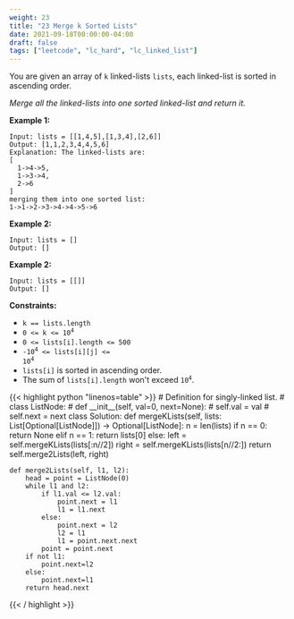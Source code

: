 ```yaml
---
weight: 23
title: "23 Merge k Sorted Lists"
date: 2021-09-18T00:00:00-04:00
draft: false
tags: ["leetcode", "lc_hard", "lc_linked_list"]
---
```


You are given an array of `k` linked-lists `lists`, each linked-list is sorted in ascending order.

_Merge all the linked-lists into one sorted linked-list and return it._

**Example 1:**
```
Input: lists = [[1,4,5],[1,3,4],[2,6]]
Output: [1,1,2,3,4,4,5,6]
Explanation: The linked-lists are:
[
  1->4->5,
  1->3->4,
  2->6
]
merging them into one sorted list:
1->1->2->3->4->4->5->6
```

**Example 2:**
```
Input: lists = []
Output: []
```

**Example 2:**
```
Input: lists = [[]]
Output: []
```

**Constraints:**
- `k == lists.length`
- <code>0 <= k <= 10<sup>4</sup></code>
- `0 <= lists[i].length <= 500`
- <code>-10<sup>4</sup> <= lists[i][j] <= 10<sup>4</sup></code>
- `lists[i]` is sorted in ascending order.
- The sum of `lists[i].length` won't exceed <code>10<sup>4</sup></code>.


<div class="tabs"></div>
<div class="tab-content">
<div id="python" class="lang">
{{< highlight python "linenos=table" >}}
# Definition for singly-linked list.
# class ListNode:
#     def __init__(self, val=0, next=None):
#         self.val = val
#         self.next = next
class Solution:
    def mergeKLists(self, lists: List[Optional[ListNode]]) -> Optional[ListNode]:
        n = len(lists)
        if n == 0:
            return None
        elif n == 1:
            return lists[0]
        else:
            left = self.mergeKLists(lists[:n//2])
            right = self.mergeKLists(lists[n//2:])
            return self.merge2Lists(left, right)
        
    def merge2Lists(self, l1, l2):
        head = point = ListNode(0)
        while l1 and l2:
            if l1.val <= l2.val:
                point.next = l1
                l1 = l1.next
            else:
                point.next = l2
                l2 = l1
                l1 = point.next.next
            point = point.next
        if not l1:
            point.next=l2
        else:
            point.next=l1
        return head.next
{{< / highlight >}}
</div>
</div>
